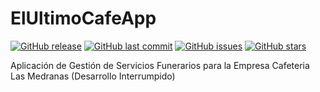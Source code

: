 # ElUltimoCafeApp
[![GitHub release](https://img.shields.io/github/release/C-Rater/ElUltimoCafeApp.svg)]()
[![GitHub last commit](https://img.shields.io/github/last-commit/C-Rater/ElUltimoCafeAppsvg)]()
[![GitHub issues](https://img.shields.io/github/issues/C-Rater/ElUltimoCafeApp.svg)]()
[![GitHub stars](https://img.shields.io/github/stars/C-Rater/ElUltimoCafeApp.svg)]()

Aplicación de Gestión de Servicios Funerarios para la Empresa Cafeteria Las Medranas
(Desarrollo Interrumpido)
